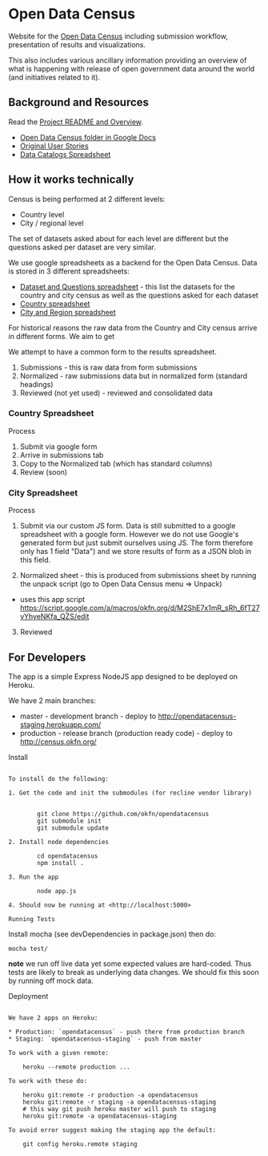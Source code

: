 Open Data Census
================

Website for the [Open Data Census][] including submission workflow,
presentation of results and visualizations.

[Open Data Census]: http://census.okfn.org/

This also includes various ancillary information providing an overview of what
is happening with release of open government data around the world (and
initiatives related to it).

Background and Resources
------------------------

Read the [Project README and Overview][readme].

* [Open Data Census folder in Google Docs](https://drive.google.com/a/okfn.org/#folders/0B6R8dXc6Ji4JTWE0TVhFejYza2c)
* [Original User Stories][stories]
* [Data Catalogs Spreadsheet][catalogs]

[stories]: https://docs.google.com/document/d/1Ji2pifZYSggdgp0Pe8s_vFNrZIvrgwB1OhYz0AdkGsc/edit
[readme]: https://docs.google.com/a/okfn.org/document/d/1gDa98Gz4PtblMYjMzbj2TvBTBsbhdYtJdDSxQLc70Tw/edit
[catalogs]: https://docs.google.com/a/okfn.org/spreadsheet/ccc?key=0Aon3JiuouxLUdE9POFhudGd6NFk0THpxR0NicFViRUE#gid=1

How it works technically
-------------------------

Census is being performed at 2 different levels:

* Country level
* City / regional level

The set of datasets asked about for each level are different but the questions asked per dataset are very similar.

We use google spreadsheets as a backend for the Open Data Census. Data is stored in 3 different spreadsheets:

* [Dataset and Questions spreadsheet][questions] - this list the datasets for
  the country and city census as well as the questions asked for each dataset
* [Country spreadsheet][country]
* [City and Region spreadsheet][city]

[questions]: https://docs.google.com/a/okfn.org/spreadsheet/ccc?key=0Aon3JiuouxLUdEVHQ0c4RGlRWm9Gak54NGV0UlpfOGc#gid=0
[country]: https://docs.google.com/a/okfn.org/spreadsheet/ccc?key=0Aon3JiuouxLUdEVnbG5pUFlyUzBpVkFXbXJ2WWpGTUE#gid=6
[city]: https://docs.google.com/a/okfn.org/spreadsheet/ccc?key=0AqR8dXc6Ji4JdEEycENNYXQtU1RIbzRSYVRxLXFOdHc#gid=1

For historical reasons the raw data from the Country and City census arrive in different forms. We aim to get 

We attempt to have a common form to the results spreadsheet.

1. Submissions - this is raw data from form submissions
2. Normalized - raw submissions data but in normalized form (standard headings)
3. Reviewed (not yet used) - reviewed and consolidated data

### Country Spreadsheet

Process

1. Submit via google form
2. Arrive in submissions tab
3. Copy to the Normalized tab (which has standard columns)
4. Review (soon)

### City Spreadsheet

Process

1. Submit via our custom JS form. Data is still submitted to a google spreadsheet with a google form. However we do not use Google's generated form but just submit ourselves using JS. The form therefore only has 1 field "Data") and we store results of form as a JSON blob in this field.

2. Normalized sheet - this is produced from submissions sheet by running the unpack script (go to Open Data Census menu => Unpack)

  * uses this app script https://script.google.com/a/macros/okfn.org/d/M2ShE7x1mR_sRh_6fT27vYhyeNKfa_QZS/edit

3. Reviewed


For Developers
--------------

The app is a simple Express NodeJS app designed to be deployed on Heroku.

We have 2 main branches:

* master - development branch - deploy to <http://opendatacensus-staging.herokuapp.com/>
* production - release branch (production ready code) - deploy to <http://census.okfn.org/>

Install
~~~~~~~

To install do the following:

1. Get the code and init the submodules (for recline vendor library)


        git clone https://github.com/okfn/opendatacensus 
        git submodule init
        git submodule update

2. Install node dependencies
        
        cd opendatacensus
        npm install .

3. Run the app

        node app.js

4. Should now be running at <http://localhost:5000>

Running Tests
~~~~~~~~~~~~~

Install mocha (see devDependencies in package.json) then do:

    mocha test/

**note** we run off live data yet some expected values are hard-coded. Thus
tests are likely to break as underlying data changes. We should fix this soon
by running off mock data.

Deployment
~~~~~~~~~~

We have 2 apps on Heroku:

* Production: `opendatacensus` - push there from production branch
* Staging: `opendatacensus-staging` - push from master

To work with a given remote:

    heroku --remote production ...

To work with these do:

    heroku git:remote -r production -a opendatacensus
    heroku git:remote -r staging -a opendatacensus-staging
    # this way git push heroku master will push to staging
    heroku git:remote -a opendatacensus-staging

To avoid error suggest making the staging app the default:

    git config heroku.remote staging

